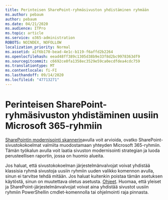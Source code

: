 ```yaml
---
title: Perinteisen SharePoint-ryhmäsivuston yhdistäminen ryhmään
ms.author: pebaum
author: pebaum
ms.date: 04/21/2020
ms.audience: ITPro
ms.topic: article
ms.service: o365-administration
ROBOTS: NOINDEX, NOFOLLOW
localization_priority: Normal
ms.assetid: a1f6b170-bead-4e1c-b119-f6affd2b2264
ms.openlocfilehash: eead48ff389c1305d38b9e33f8d2bc9978363df9
ms.sourcegitcommit: c6692ce0fa1358ec3529e59ca0ecdfdea4cdc759
ms.translationtype: MT
ms.contentlocale: fi-FI
ms.lasthandoff: 09/14/2020
ms.locfileid: "47713271"
---
```

# <a name="connect-classic-sharepoint-team-sites-to-new-microsoft-365-groups"></a>Perinteisen SharePoint-ryhmäsivuston yhdistäminen uusiin Microsoft 365-ryhmiin

[SharePointin modernisointi skannerin](https://go.microsoft.com/fwlink/?linkid=873066)avulla voit arvioida, ovatko SharePoint-sivustokokoelmat valmiita muodostamaan yhteyden Microsoft 365-ryhmiin. Tämän työkalun avulla voit laatia sivuston modernisointi strategian ja luoda perusteellisen raportin, jossa on huomio alueita.
  
Jos haluat, että sivustokokoelman järjestelmänvalvojat voivat yhdistää klassisia ryhmä sivustoja uusiin ryhmiin uuden valikko komennon avulla, sinun ei tarvitse tehdä mitään. Jos haluat kuitenkin poistaa tämän asetuksen käytöstä, sinun on muutettava oletus asetusta. [Ohjeet](https://go.microsoft.com/fwlink/?linkid=2004316). Huomaa, että yleiset ja SharePoint-järjestelmänvalvojat voivat aina yhdistää sivustot uusiin ryhmiin PowerShellin cmdlet-komennolla tai ohjelmointi raja pinnasta.
  

